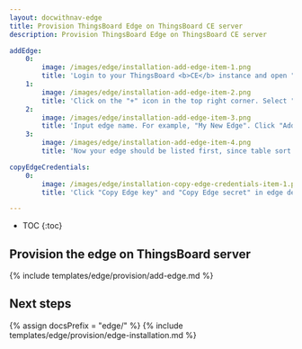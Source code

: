 ```yaml
---
layout: docwithnav-edge
title: Provision ThingsBoard Edge on ThingsBoard CE server
description: Provision ThingsBoard Edge on ThingsBoard CE server

addEdge:
    0:
        image: /images/edge/installation-add-edge-item-1.png
        title: 'Login to your ThingsBoard <b>CE</b> instance and open "Edge management" -> "Instances" page.'
    1:
        image: /images/edge/installation-add-edge-item-2.png  
        title: 'Click on the "+" icon in the top right corner. Select "Add new edge".'
    2:
        image: /images/edge/installation-add-edge-item-3.png
        title: 'Input edge name. For example, "My New Edge". Click "Add" to add the edge.'
    3:
        image: /images/edge/installation-add-edge-item-4.png
        title: 'Now your edge should be listed first, since table sort edges using created time by default.'

copyEdgeCredentials:
    0:
        image: /images/edge/installation-copy-edge-credentials-item-1.png
        title: 'Click "Copy Edge key" and "Copy Edge secret" in edge details to copy your edge credentials to the clipboard and store them to some place, these values will be used in further steps.'

---
```


* TOC
{:toc}

## Provision the edge on ThingsBoard server

{% include templates/edge/provision/add-edge.md %}

## Next steps

{% assign docsPrefix = "edge/" %}
{% include templates/edge/provision/edge-installation.md %}

